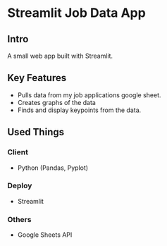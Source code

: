 # Streamlit Job Data App

## Intro
A small web app built with Streamlit.

## Key Features 
- Pulls data from my job applications google sheet.
- Creates graphs of the data
- Finds and display keypoints from the data.

## Used Things
### Client
- Python (Pandas, Pyplot)
### Deploy
- Streamlit
### Others
- Google Sheets API

